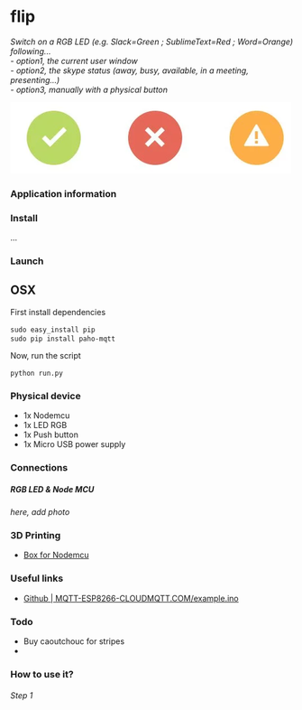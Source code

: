 # flip

*Switch on a RGB LED (e.g. Slack=Green ; SublimeText=Red ; Word=Orange) following...*  
 *- option1, the current user window*  
 *- option2, the skype status (away, busy, available, in a meeting, presenting...)*  
 *- option3, manually with a physical button*  

<img src="resources/status.png" />  

### Application information

### Install

...

### Launch

## OSX

First install dependencies 

	sudo easy_install pip
	sudo pip install paho-mqtt

Now, run the script 

	python run.py

### Physical device

 - 1x Nodemcu
 - 1x LED RGB
 - 1x Push button
 - 1x Micro USB power supply

### Connections

##### RGB LED & Node MCU

*here, add photo*  

### 3D Printing

 - [Box for Nodemcu](https://www.thingiverse.com/thing:1128026)

### Useful links

 - [Github | MQTT-ESP8266-CLOUDMQTT.COM/example.ino](https://github.com/Protoneer/MQTT-ESP8266-CLOUDMQTT.COM/blob/master/example.ino)


### Todo

- Buy caoutchouc for stripes
- 

### How to use it?

###### Step 1

